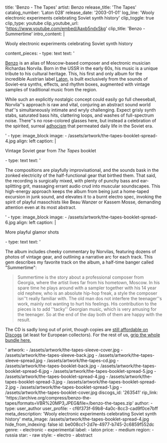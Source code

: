 title: 'Benzo - The Tapes'
artist: Benzo
release_title: 'The Tapes'
catalog_number: 'Laton 028'
release_date: '2003-01-01'
log_line: 'Wooly electronic experiments celebrating Soviet synth history'
clip_toggle: true
clip_type: youtube
clip_youtube_url: 'https://www.youtube.com/embed/Aaxb5ndxSkg'
clip_title: 'Benzo - Summertime'
intro_content: |
  <p>Wooly electronic experiments celebrating Soviet synth history
  </p>
content_pieces:
  -
    type: text
    text: '<p><a href="https://www.discogs.com/artist/60496-Benzo" target="_blank">Benzo</a> is an alias of Moscow-based composer and electronic musician Richardas Norvila. Born in the USSR in the early 60s, his music is a unique tribute to his cultural heritage. This, his first and only album for the incredible Austrian label <a href="https://www.discogs.com/label/176963-Latona" target="_blank">Laton</a>, is built exclusively from the sounds of Soviet-era synths, effects, and rhythm boxes, augmented with vintage samples of traditional music from the region.&nbsp;&nbsp;</p><p>While such an explicitly nostalgic concept could easily go full cheeseball, Norvila''s approach is raw and vital, conjuring an abstract sound world that''s simultaneously intimate and wryly challenging. Expect grisly synth stabs, saturated bass hits, clattering loops, and washes of full-spectrum noise. There''s no rose-colored glasses here, but instead a celebration of the spirited, surreal <a href="https://mitpress.mit.edu/books/adhocism-expanded-and-updated-edition" target="_blank">adhocism</a> that permeated daily life in the Soviet era.&nbsp; &nbsp;</p>'
  -
    type: image_block
    image:
      - /assets/artwork/the-tapes-booklet-spread-4.jpg
    align: left
    caption: |
      <p>Vintage Soviet gear from <em>The Tapes</em> booklet
      </p>
  -
    type: text
    text: '<p>The compositions are playfully improvisational, and the sounds bask in the zonked electricity of the half-functional gear that birthed them. That said, the recording is surgically mixed, with plenty of punchy bass and ear-splitting grit, massaging errant audio crud into muscular soundscapes. This high-energy approach keeps the album from being just a home-taped excursion in junk sound, and elevates it to a burnt electro spec, invoking the spirit of playful masochists like Beau Wanzer or Kassem Mosse, demanding attention even at its most abstract.</p>'
  -
    type: image_block
    image:
      - /assets/artwork/the-tapes-booklet-spread-6.jpg
    align: left
    caption: |
      <p>More playful glamor shots
      </p>
  -
    type: text
    text: '<p>The album includes cheeky commentary by Norvilas, featuring dozens of photos of vintage gear, and outlining a narrative arc for each track. This gem describes my favorite track on the album, a half-time banger called "Summertime":</p><blockquote><p>Summertime is the story about a professional composer from Georgia, where the artist lives far from his hometown, Moscow. In his spare time he plays around with a sampler together with his 14 year old nephew, who is an absolute hip-hop freak, a style the composer isn''t really familiar with. The old man dos not interfere the teenager''s work, mainly not wanting to hurt his feelings. His contribution to the pieces is to add ''tacky'' Georgian music, which is very amusing for the teenager. So at the end of the day both of them are happy with the result.</p></blockquote><p>The CD is sadly long out of print, though copies are <a href="https://www.discogs.com/sell/release/263541" target="_blank">still affordable on Discogs</a> (at least for European collectors). For the rest of us, <a href="https://archive.org/compress/benzo-the-tapes/formats=VBR%20MP3,JPEG&amp;file=/benzo-the-tapes.zip" target="_blank">grip the whole bundle here.</a>&nbsp;</p>'
artwork:
  - /assets/artwork/the-tapes-sleeve-cover.jpg
  - /assets/artwork/the-tapes-sleeve-back.jpg
  - /assets/artwork/the-tapes-sleeve-spread.jpg
  - /assets/artwork/the-tapes-cd.jpg
  - /assets/artwork/the-tapes-booklet-back.jpg
  - /assets/artwork/the-tapes-booklet-spread-6.jpg
  - /assets/artwork/the-tapes-booklet-spread-5.jpg
  - /assets/artwork/the-tapes-booklet-spread-4.jpg
  - /assets/artwork/the-tapes-booklet-spread-3.jpg
  - /assets/artwork/the-tapes-booklet-spread-2.jpg
  - /assets/artwork/the-tapes-booklet-spread-1.jpg
  - /assets/artwork/the-tapes-booklet-cover.jpg
discogs_id: '263541'
rip_link: 'https://archive.org/compress/benzo-the-tapes/formats=VBR%20MP3,JPEG&file=/benzo-the-tapes.zip'
author:
  -
    type: user_author
    user_profile:
      - cf6f373f-69b8-4a0c-8cc3-cad9f0ce7bff
meta_description: 'Wooly electronic experiments celebrating Soviet synth history'
meta_image: /assets/artwork/the-tapes-booklet-spread-4.jpg
hide_from_indexing: false
id: be008cc1-2d7e-4977-b745-2c6859f552dc
genre:
  - electronic
  - experimental
label:
  - laton
price:
  - medium
region:
  - russia
star:
  - raw
style:
  - electro
  - abstract
